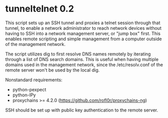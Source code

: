 tunneltelnet 0.2
================

This script sets up an SSH tunnel and proxies a telnet session through that tunnel,
to enable a network administrator to reach network devices without having to SSH
into a network management server, or "jump box" first. This enables remote scripting
and simple management from a computer outside of the management network.

The script utilizes dig to first resolve DNS names remotely by iterating through a
list of DNS search domains. This is useful when having multiple domains used in the
management network, since the /etc/resolv.conf of the remote server won't be used
by the local dig.

Nonstandard requirements:
- python-pexpect
- python-IPy
- proxychains >= 4.2.0 (https://github.com/rofl0r/proxychains-ng)

SSH should be set up with public key authentication to the remote server.
